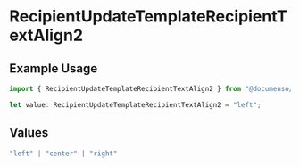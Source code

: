 # RecipientUpdateTemplateRecipientTextAlign2

## Example Usage

```typescript
import { RecipientUpdateTemplateRecipientTextAlign2 } from "@documenso/sdk-typescript/models/operations";

let value: RecipientUpdateTemplateRecipientTextAlign2 = "left";
```

## Values

```typescript
"left" | "center" | "right"
```
